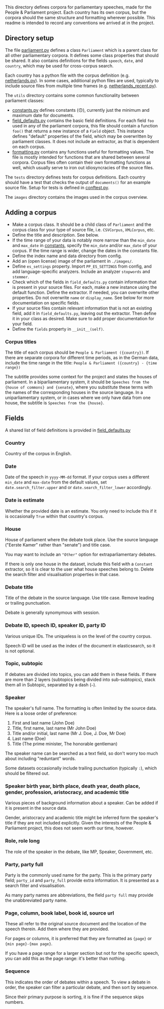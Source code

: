 This directory defines corpora for parliamentary speeches, made for the People & Parliament project. Each country has its own corpus, but the corpora should the same structure and formatting wherever possible. This readme is intended to record any conventions we arrived at in the project.

## Directory setup

The file [parliament.py](./parliament.py) defines a class `Parliament` which is a parent class for all other parliamentary corpora. It defines some class properties that should be shared. It also contains definitions for the fields `speech`, `date`, and `country`, which may be used for cross-corpus search.

Each country has a python file with the corpus definition (e.g. [netherlands.py](./netherlands.py)). In some cases, additional python files are used, typically to include source files from multiple time frames (e.g. [netherlands_recent.py](./netherlands_recent.py)).

The `utils` directory contains some common functionality between parliament classes:
- [constants.py](./utils/constants.py) defines constants (🙃), currently just the minimum and maximum date for documents.
- [field_defaults.py](./utils/field_defaults.py) contains the basic field definitions. For each field `foo` used in any of the parliament corpora, this file should contain a function `foo()` that returns a new instance of a `Field` object. This instance defines "default" properties of the field, which may be overwritten by parliament classes. It does not include an extractor, as that is dependent on each corpus.
- [formatting.py](./utils/formatting.py) contains any functions useful for formatting values. The file is mostly intended for functions that are shared between several corpora. Corpus files often contain their own formatting functions as well, which usually serve to iron out idiosyncracies of the source files.

The `tests` directory defines tests for corpus definitions. Each country should have a test that checks the output of `documents()` for an example source file. Setup for tests is defined in [conftest.py](./conftest.py).

The `images` directory contains the images used in the corpus overview.

## Adding a corpus

- Make a corpus class. It should be a child class of `Parliament` and the corpus class for your type of source file, i.e. `CSVCorpus`, `XMLCorpus`, etc.
- Define the title and description. See below.
- If the time range of your data is notably more narrow than the `min_date` and `max_date` in [constants](./utils/constants.py), specify the `min_date` and/or `max_date` of your corpus. If the time range is wider, change the dates in the constants file.
- Define the index name and data directory from config.
- Add an (open license) image of the parliament in `./images/`.
- Define `es_settings` property. Import `PP_ES_SETTINGS` from config, and add language-specific analyzers. Include an analyzer `stopwords` and `stemmer`.
- Check which of the fields in `field_defaults.py` contain information that is present in your source files. For each, make a new instance using the default function. Define the extractor. If needed, you can overwrite other properties. Do not overwrite `name` or `display_name`. See below for more documentation on specific fields.
- If your source files contain relevant information that is not an existing field, add it in `field_defaults.py`, leaving out the extractor. Then define it in your class as desired. Make sure to add proper documentation for your field.
- Define the `fields` property in `__init__(self)`.

### Corpus titles

The title of each corpus should be `People & Parliament ({country})`. If there are separate corpora for different time periods, as in the German data, include the time range in the title: `People & Parliament ({country} - {time range})`

The subtitle provides some context for the project and states the houses of parliament. In a biparliamentary system, it should be `Speeches from the {house of commons} and {senate}`, where you substitute these terms with the names of the corresponding houses in the source language. In a uniparliamentary system, or in cases where we only have data from one house, the subtitle is `Speeches from the {house}`.

## Fields

A shared list of field definitions is provided in [field_defaults.py](./utils/field_defaults.py)

### Country

Country of the corpus in English.

### Date

Date of the speech in `yyyy-MM-dd` format. If your corpus uses a different `min_date` and `max-date` from the default values, set `date.search_filter.upper` and or `date.search_filter_lower` accordingly.

### Date is estimate

Whether the provided date is an estimate. You only need to include this if it is occasionally `True` within that country's corpus.

### House

House of parliament where the debate took place. Use the source language ("Eerste Kamer" rather than "senate") and title case.

You may want to include an `"Other"` option for extraparliamentary debates.

If there is only one house in the dataset, include this field with a `Constant` extractor, so it is clear to the user what house speeches belong to. Delete the search filter and visualisation properties in that case.

### Debate title

Title of the debate in the source language. Use title case. Remove leading or trailing punctuation.

Debate is generally synomymous with session.

### Debate ID, speech ID, speaker ID, party ID

Various unique IDs. The uniqueless is on the level of the country corpus.

Speech ID will be used as the index of the document in elasticsearch, so it is not optional.

### Topic, subtopic

If debates are divided into topics, you can add them in these fields. If there are more than 2 layers (subtopics being divided into sub-subtopics), stack them all in Subtopic, separated by a dash (`–`).

### Speaker

The speaker's full name. The formatting is often limited by the source data. Here is a loose order of preference:

1. First and last name (John Doe)
2. Title, first name, last name (Mr John Doe)
3. Title and/or initial, last name (Mr J. Doe, J. Doe, Mr Doe)
4. Last name (Doe)
5. Title (The prime minister, The honorable gentleman)

The speaker name can be searched as a text field, so don't worry too much about including "reduntant" words.

Some datasets occasionally include trailing punctuation (typically `:`), which should be filtered out.

### Speaker birth year, birth place,  death year, death place, gender, profession, aristocracy, and academic title

Various pieces of background information about a speaker. Can be added if it is present in the source data.

Gender, aristocracy and academic title might be inferred form the speaker's title if they are not included explicitly. Given the interests of the People & Parliament project, this does not seem worth our time, however.

### Role, role long

The role of the speaker in the debate, like MP, Speaker, Government, etc.

### Party, party full

Party is the commonly used name for the party. This is the primary party field; `party_id` and `party_full` provide extra information. It is presented as a search filter and visualisation.

As many party names are abbreviations, the field `party full` may provide the unabbreviated party name.

### Page, column, book label, book id, source url

These all refer to the original source document and the location of the speech therein. Add them where they are provided.

For pages or columns, it is preferred that they are formatted as `{page}` or `{min page}-{max page}`.

If you have a page range for a larger section but not for the specific speech, you can add this as the page range: it's better than nothing.

### Sequence

This indicates the order of debates within a speech. To view a debate in order, the speaker can filter a particular debate, and then sort by sequence. 

Since their primary purpose is sorting, it is fine if the sequence skips numbers.
